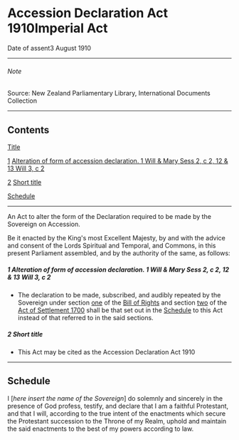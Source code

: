 # Accession Declaration Act 1910Imperial Act

Date of assent3 August 1910

---

###### Note

Source: New Zealand Parliamentary Library, International Documents Collection

---

## Contents

[Title][0]

[1][1] [Alteration of form of accession declaration. 1 Will & Mary Sess 2, c 2, 12 & 13 Will 3, c 2][1]

[2][2] [Short title][2]

[Schedule][3]  
[][3]

---

An Act to alter the form of the Declaration required to be made by the Sovereign on Accession.

Be it enacted by the King's most Excellent Majesty, by and with the advice and consent of the Lords Spiritual and Temporal, and Commons, in this present Parliament assembled, and by the authority of the same, as follows:

##### 1 Alteration of form of accession declaration. 1 Will & Mary Sess 2, c 2, 12 & 13 Will 3, c 2

* The declaration to be made, subscribed, and audibly repeated by the Sovereign under section [one][4] of the [Bill of Rights][5] and section [two][6] of the [Act of Settlement 1700][7] shall be that set out in the [Schedule][3] to this Act instead of that referred to in the said sections.

##### 2 Short title

* This Act may be cited as the Accession Declaration Act 1910

---

## Schedule

I \[_here insert the name of the Sovereign_\] do solemnly and sincerely in the presence of God profess, testify, and declare that I am a faithful Protestant, and that I will, according to the true intent of the enactments which secure the Protestant succession to the Throne of my Realm, uphold and maintain the said enactments to the best of my powers according to law.

[0]: http://www.legislation.govt.nz/act/imperial/1910/0029/latest/whole.html#DLM12652
[1]: http://www.legislation.govt.nz/act/imperial/1910/0029/latest/whole.html#DLM12654
[2]: http://www.legislation.govt.nz/act/imperial/1910/0029/latest/whole.html#DLM12655
[3]: http://www.legislation.govt.nz/act/imperial/1910/0029/latest/whole.html#DLM12656
[4]: http://www.legislation.govt.nz/act/imperial/1910/0029/latest/link.aspx?id=DLM11115
[5]: http://www.legislation.govt.nz/act/imperial/1910/0029/latest/link.aspx?id=DLM10992
[6]: http://www.legislation.govt.nz/act/imperial/1910/0029/latest/link.aspx?id=DLM11138
[7]: http://www.legislation.govt.nz/act/imperial/1910/0029/latest/link.aspx?id=DLM11130